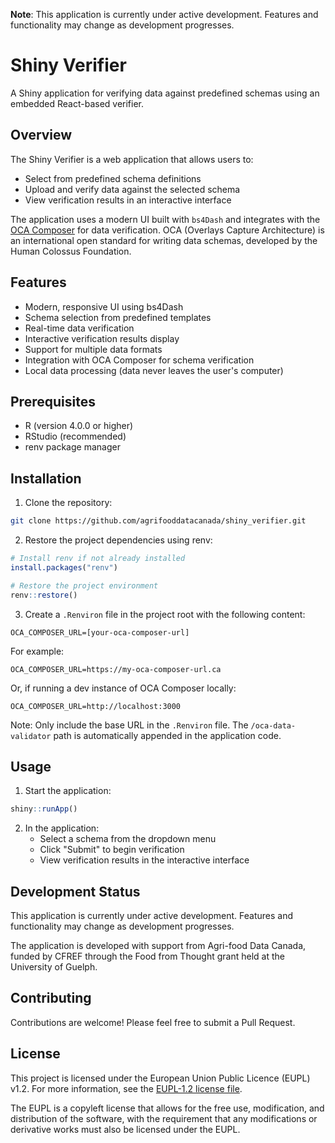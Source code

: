 **Note**: This application is currently under active development. Features and functionality may change as development progresses.

# Shiny Verifier

A Shiny application for verifying data against predefined schemas using an embedded React-based verifier.

## Overview

The Shiny Verifier is a web application that allows users to:
- Select from predefined schema definitions
- Upload and verify data against the selected schema
- View verification results in an interactive interface

The application uses a modern UI built with `bs4Dash` and integrates with the [OCA Composer](https://github.com/agrifooddatacanada/OCA_Composer/tree/white_label) for data verification. OCA (Overlays Capture Architecture) is an international open standard for writing data schemas, developed by the Human Colossus Foundation.

## Features

- Modern, responsive UI using bs4Dash
- Schema selection from predefined templates
- Real-time data verification
- Interactive verification results display
- Support for multiple data formats
- Integration with OCA Composer for schema verification
- Local data processing (data never leaves the user's computer)

## Prerequisites

- R (version 4.0.0 or higher)
- RStudio (recommended)
- renv package manager

## Installation

1. Clone the repository:
```bash
git clone https://github.com/agrifooddatacanada/shiny_verifier.git
```

2. Restore the project dependencies using renv:
```R
# Install renv if not already installed
install.packages("renv")

# Restore the project environment
renv::restore()
```

3. Create a `.Renviron` file in the project root with the following content:
```
OCA_COMPOSER_URL=[your-oca-composer-url]
```

For example:
```
OCA_COMPOSER_URL=https://my-oca-composer-url.ca
```

Or, if running a dev instance of OCA Composer locally:
```
OCA_COMPOSER_URL=http://localhost:3000
```

Note: Only include the base URL in the `.Renviron` file. The `/oca-data-validator` path is automatically appended in the application code.

## Usage

1. Start the application:
```R
shiny::runApp()
```

2. In the application:
   - Select a schema from the dropdown menu
   - Click "Submit" to begin verification
   - View verification results in the interactive interface

## Development Status

This application is currently under active development. Features and functionality may change as development progresses.

The application is developed with support from Agri-food Data Canada, funded by CFREF through the Food from Thought grant held at the University of Guelph.

## Contributing

Contributions are welcome! Please feel free to submit a Pull Request.

## License

This project is licensed under the European Union Public Licence (EUPL) v1.2. For more information, see the [EUPL-1.2 license file](LICENSE).

The EUPL is a copyleft license that allows for the free use, modification, and distribution of the software, with the requirement that any modifications or derivative works must also be licensed under the EUPL.

